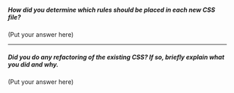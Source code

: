 ##### How did you determine which rules should be placed in each new CSS file?

(Put your answer here)

---

 
##### Did you do any refactoring of the existing CSS? If so, briefly explain what you did and why.

(Put your answer here)
